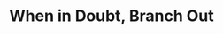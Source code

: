 # When in Doubt, Branch Out

<!--

What do you do when the documentation is too big to put in a README file? This section will answer that question by touching upon different solutions for separating technical documentation from the source code (many of the tools to accomplish this will be covered in more detail later on).

This is a common problem, so we will be looking at the Laravel README and documentation as a case study on how to deal with it:

- https://github.com/laravel/laravel/blob/master/readme.md
- https://laravel.com/docs/5.4

This type of documentation is also incredibly important to have when providing a tool for end users as well, even technical ones. While the purpose of this book is to discuss the overarching benefits of (and methods for) writing technical documentation, this will be an important point to discuss in this section as there are many instances where end users will not have (or want) access to code comments or README files.

-->

